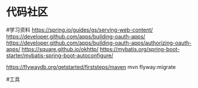 # 代码社区

#学习资料
https://spring.io/guides/gs/serving-web-content/
https://developer.github.com/apps/building-oauth-apps/
https://developer.github.com/apps/building-oauth-apps/authorizing-oauth-apps/
https://square.github.io/okhttp/
https://mybatis.org/spring-boot-starter/mybatis-spring-boot-autoconfigure/

https://flywaydb.org/getstarted/firststeps/maven
mvn flyway:migrate

#工具
